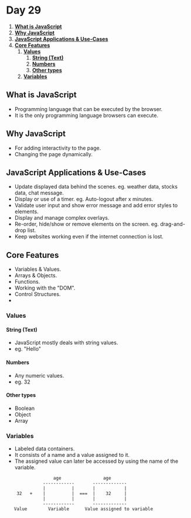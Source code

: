 # **Day 29** <!-- omit in toc -->

1. [**What is JavaScript**](#what-is-javascript)
2. [**Why JavaScript**](#why-javascript)
3. [**JavaScript Applications & Use-Cases**](#javascript-applications--use-cases)
4. [**Core Features**](#core-features)
   1. [**Values**](#values)
      1. [**String (Text)**](#string-text)
      2. [**Numbers**](#numbers)
      3. [**Other types**](#other-types)
   2. [**Variables**](#variables)

## **What is JavaScript**

-   Programming language that can be executed by the browser.
-   It is the only programming language browsers can execute.

## **Why JavaScript**

-   For adding interactivity to the page.
-   Changing the page dynamically.

## **JavaScript Applications & Use-Cases**

-   Update displayed data behind the scenes. eg. weather data, stocks data, chat message.
-   Display or use of a timer. eg. Auto-logout after x minutes.
-   Validate user input and show error message and add error styles to elements.
-   Display and manage complex overlays.
-   Re-order, hide/show or remove elements on the screen. eg. drag-and-drop list.
-   Keep websites working even if the internet connection is lost.

## **Core Features**

-   Variables & Values.
-   Arrays & Objects.
-   Functions.
-   Working with the "DOM".
-   Control Structures.
-

### **Values**

#### **String (Text)**

-   JavaScript mostly deals with string values.
-   eg. "Hello"

#### **Numbers**

-   Any numeric values.
-   eg. 32

#### **Other types**

-   Boolean
-   Object
-   Array

### **Variables**

-   Labeled data containers.
-   It consists of a name and a value assigned to it.
-   The assigned value can later be accessed by using the name of the variable.

```
                  age                age
              ------------       -------------
              |          |       |           |
    32   +    |          |  ===  |    32     |
              |          |       |           |
              ------------       -------------
   Value        Variable      Value assigned to variable
```
